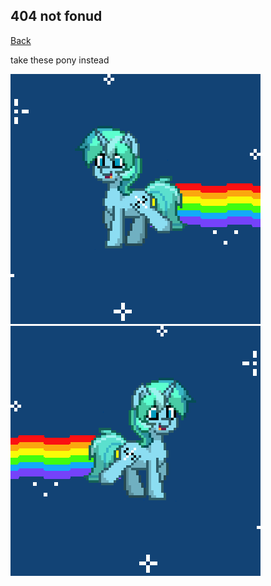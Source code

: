 ## 404 not fonud

[Back](https://bradly0cjw.github.io)

take these pony instead
<br>

![Pony trot2](img/pony2.gif)![Pony trot](img/pony.gif)
